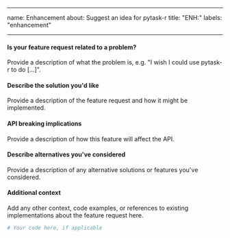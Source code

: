 ______________________________________________________________________

name: Enhancement about: Suggest an idea for pytask-r title: "ENH:" labels:
"enhancement"

______________________________________________________________________

#### Is your feature request related to a problem?

Provide a description of what the problem is, e.g. "I wish I could use pytask-r to do
\[...\]".

#### Describe the solution you'd like

Provide a description of the feature request and how it might be implemented.

#### API breaking implications

Provide a description of how this feature will affect the API.

#### Describe alternatives you've considered

Provide a description of any alternative solutions or features you've considered.

#### Additional context

Add any other context, code examples, or references to existing implementations about
the feature request here.

```python
# Your code here, if applicable
```
